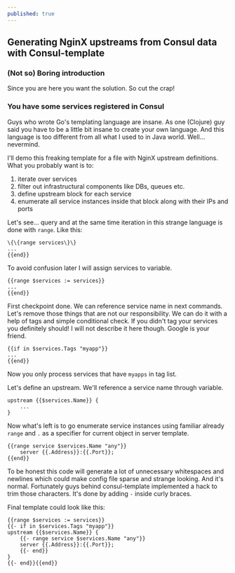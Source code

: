 ```yaml
---
published: true
---
```

## Generating NginX upstreams from Consul data with Consul-template

### (Not so) Boring introduction
Since you are here you want the solution. So cut the crap!

### You have some services registered in Consul

Guys who wrote Go's templating language are insane. As one (Clojure) guy said you have to be a little bit insane to create your own language. And this language is too different from all what I used to in Java world. Well... nevermind.

I'll demo this freaking template for a file with NginX upstream definitions.
What you probably want is to:
1. iterate over services
2. filter out infrastructural components like DBs, queues etc.
3. define upstream block for each service
4. enumerate all service instances inside that block along with their IPs and ports

Let's see... query and at the same time iteration in this strange language is done with `range`.
Like this:
```
\{\{range services\}\}
...
{{end}}
```
To avoid confusion later I will assign services to variable.
```
{{range $services := services}}
...
{{end}}
```
First checkpoint done. We can reference service name in next commands.
Let's remove those things that are not our responsibility. We can do it with a help of tags and simple conditional check. If you didn't tag your services you definitely should! I will not describe it here though. Google is your friend.

```
{{if in $services.Tags "myapp"}}
...
{{end}}
```
Now you only process services that have `myapps` in tag list.


Let's define an upstream. We'll reference a service name through variable.

```
upstream {{$services.Name}} {
	...
}
```
Now what's left is to go enumerate service instances using familiar already `range` and `.` as a specifier for current object in server template.
```
{{range service $services.Name "any"}}
	server {{.Address}}:{{.Port}};
{{end}}
```

To be honest this code will generate a lot of unnecessary whitespaces and newlines which could make config file sparse and strange looking. And it's normal. Fortunately guys behind consul-template implemented a hack to trim those characters. It's done by adding `-` inside curly braces.

Final template could look like this:

```
{{range $services := services}}
{{- if in $services.Tags "myapp"}}
upstream {{$services.Name}} {
	{{- range service $services.Name "any"}}
	server {{.Address}}:{{.Port}};
	{{- end}}
}
{{- end}}{{end}}
```
